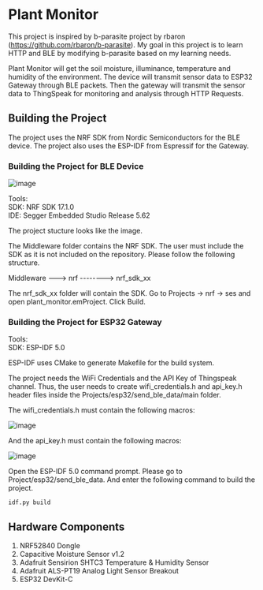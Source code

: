 # Plant Monitor

This project is inspired by b-parasite project by rbaron (https://github.com/rbaron/b-parasite).
My goal in this project is to learn HTTP and BLE by modifying b-parasite based on my learning
needs.

Plant Monitor will get the soil moisture, illuminance, temperature and humidity of the environment.
The device will transmit sensor data to ESP32 Gateway through BLE packets. Then the gateway will transmit
the sensor data to ThingSpeak for monitoring and analysis through HTTP Requests.

## Building the Project

The project uses the NRF SDK from Nordic Semiconductors for the BLE device.
The project also uses the ESP-IDF from Espressif for the Gateway.

### Building the Project for BLE Device

![image](https://github.com/russelroman/plant_monitor/assets/120916430/82d1668f-ca5b-4701-bfe8-7463cd3cca00)

Tools:<br />
SDK: NRF SDK 17.1.0<br />
IDE: Segger Embedded Studio Release 5.62<br />

The project stucture looks like the image.

The Middleware folder contains the NRF SDK. The user must include the SDK
as it is not included on the repository. Please follow the following structure.

Middleware
---> nrf
--------> nrf_sdk_xx

The nrf_sdk_xx folder will contain the SDK.
Go to Projects -> nrf -> ses and open plant_monitor.emProject. Click Build.

### Building the Project for ESP32 Gateway

Tools:<br />
SDK: ESP-IDF 5.0<br />

ESP-IDF uses CMake to generate Makefile for the build system.

The project needs the WiFi Credentials and the API Key of Thingspeak channel.
Thus, the user needs to create wifi_credentials.h and api_key.h header files
inside the Projects/esp32/send_ble_data/main folder.

The wifi_credentials.h must contain the following macros:

![image](https://github.com/russelroman/plant_monitor/assets/120916430/1d6fc85a-2d75-48f8-ad15-12c3242637f2)

And the api_key.h must contain the following macros:

![image](https://github.com/russelroman/plant_monitor/assets/120916430/4521980b-c2af-4c92-bbd2-1fa3f38b6f58)

Open the ESP-IDF 5.0 command prompt. Please go to Project/esp32/send_ble_data. And enter the following
command to build the project.

    idf.py build

## Hardware Components

1. NRF52840 Dongle
2. Capacitive Moisture Sensor v1.2
3. Adafruit Sensirion SHTC3 Temperature & Humidity Sensor
4. Adafruit ALS-PT19 Analog Light Sensor Breakout
5. ESP32 DevKit-C





















